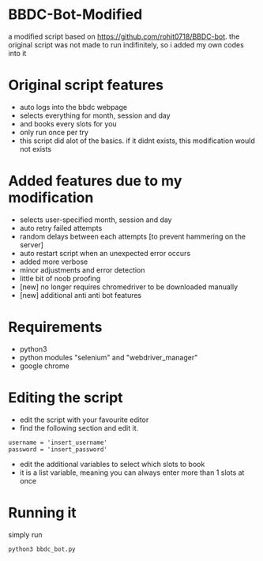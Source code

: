 # BBDC-Bot-Modified
a modified script based on https://github.com/rohit0718/BBDC-bot.
the original script was not made to run indifinitely, so i added my own codes into it

# Original script features
- auto logs into the bbdc webpage
- selects everything for month, session and day
- and books every slots for you
- only run once per try
- this script did alot of the basics. if it didnt exists, this modification would not exists

# Added features due to my modification
- selects user-specified month, session and day
- auto retry failed attempts
- random delays between each attempts [to prevent hammering on the server]
- auto restart script when an unexpected error occurs
- added more verbose
- minor adjustments and error detection
- little bit of noob proofing
- [new] no longer requires chromedriver to be downloaded manually
- [new] additional anti anti bot features


# Requirements
- python3
- python modules "selenium" and "webdriver_manager"
- google chrome

# Editing the script
- edit the script with your favourite editor
- find the following section and edit it.
```
username = 'insert_username'
password = 'insert_password'
```
- edit the additional variables to select which slots to book
- it is a list variable, meaning you can always enter more than 1 slots at once

# Running it
simply run
```
python3 bbdc_bot.py
```
